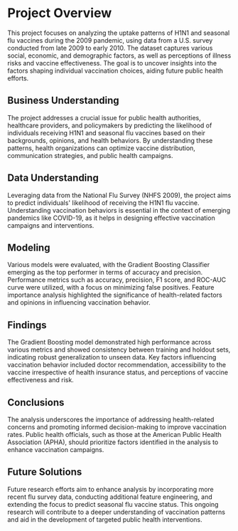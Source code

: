 # Project Overview

This project focuses on analyzing the uptake patterns of H1N1 and seasonal flu vaccines during the 2009 pandemic, using data from a U.S. survey conducted from late 2009 to early 2010. The dataset captures various social, economic, and demographic factors, as well as perceptions of illness risks and vaccine effectiveness. The goal is to uncover insights into the factors shaping individual vaccination choices, aiding future public health efforts.

## Business Understanding

The project addresses a crucial issue for public health authorities, healthcare providers, and policymakers by predicting the likelihood of individuals receiving H1N1 and seasonal flu vaccines based on their backgrounds, opinions, and health behaviors. By understanding these patterns, health organizations can optimize vaccine distribution, communication strategies, and public health campaigns.

## Data Understanding

Leveraging data from the National Flu Survey (NHFS 2009), the project aims to predict individuals' likelihood of receiving the H1N1 flu vaccine. Understanding vaccination behaviors is essential in the context of emerging pandemics like COVID-19, as it helps in designing effective vaccination campaigns and interventions.

## Modeling

Various models were evaluated, with the Gradient Boosting Classifier emerging as the top performer in terms of accuracy and precision. Performance metrics such as accuracy, precision, F1 score, and ROC-AUC curve were utilized, with a focus on minimizing false positives. Feature importance analysis highlighted the significance of health-related factors and opinions in influencing vaccination behavior.

## Findings

The Gradient Boosting model demonstrated high performance across various metrics and showed consistency between training and holdout sets, indicating robust generalization to unseen data. Key factors influencing vaccination behavior included doctor recommendation, accessibility to the vaccine irrespective of health insurance status, and perceptions of vaccine effectiveness and risk.

## Conclusions

The analysis underscores the importance of addressing health-related concerns and promoting informed decision-making to improve vaccination rates. Public health officials, such as those at the American Public Health Association (APHA), should prioritize factors identified in the analysis to enhance vaccination campaigns.

## Future Solutions

Future research efforts aim to enhance analysis by incorporating more recent flu survey data, conducting additional feature engineering, and extending the focus to predict seasonal flu vaccine status. This ongoing research will contribute to a deeper understanding of vaccination patterns and aid in the development of targeted public health interventions.
